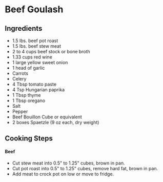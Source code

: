 # Beef Goulash

## Ingredients
- 1.5 lbs. beef pot roast
- 1.5 lbs. beef stew meat
- 2 to 4 cups beef stock or bone broth
- 1.33 cups red wine
- 1 large yellow sweet onion
- 1 head of garlic
- Carrots
- Celery
- 4 Tbsp tomato paste
- 4 Tsp Hungarian paprika
- 1 Tbsp thyme
- 1 Tbsp oregano
- Salt
- Pepper
- Beef Bouillon Cube or equivalent
- 2 boxes Spaetzle (9 oz each, dry weight)

## Cooking Steps
#### Beef
- Cut stew meat into 0.5" to 1.25" cubes, brown in pan.
- Cut pot roast into 0.5" to 1.25" cubes, remove hard fat, brown in pan.
- Add meat to crock pot on low or move to fridge.
